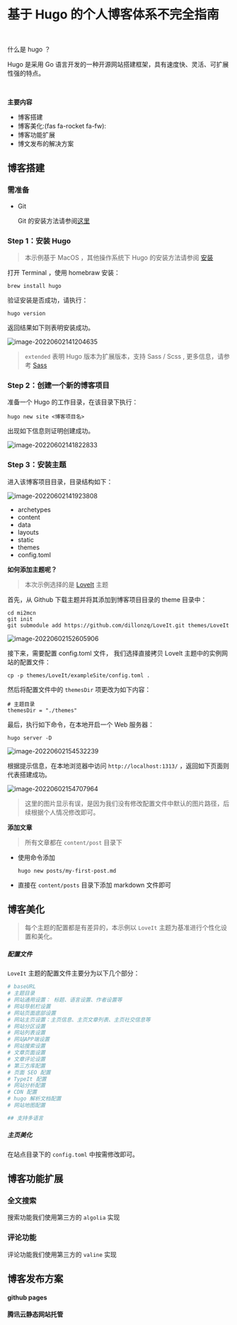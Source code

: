 # 基于 Hugo 的个人博客体系不完全指南




<br>

什么是 hugo ？

Hugo 是采用 Go 语言开发的一种开源网站搭建框架，具有速度快、灵活、可扩展性强的特点。

<!--more-->

<br>



**主要内容**

- 博客搭建
- 博客美化:(fas fa-rocket fa-fw): 
- 博客功能扩展
- 博文发布的解决方案



## 博客搭建



### 需准备

- Git

  Git 的安装方法请参阅[这里](https://git-scm.com/book/zh/v2/%E8%B5%B7%E6%AD%A5-%E5%AE%89%E8%A3%85-Git)

   

### Step 1：安装 Hugo

> 本示例基于 MacOS ，其他操作系统下 Hugo 的安装方法请参阅 [安装](https://www.gohugo.cn/getting-started/installing/)

打开 Terminal ，使用 homebraw 安装：

```shell
brew install hugo
```

验证安装是否成功，请执行：

```shell
hugo version
```

返回结果如下则表明安装成功。

![image-20220602141204635](https://menah3m-image-bucket.oss-cn-chengdu.aliyuncs.com/img/image-20220602141204635.png)



> `extended` 表明 Hugo 版本为扩展版本，支持 Sass / Scss , 更多信息，请参考 [Sass](https://www.sass.hk/) 



### Step 2：创建一个新的博客项目

准备一个 Hugo 的工作目录，在该目录下执行：

```shell
hugo new site <博客项目名>
```

出现如下信息则证明创建成功。

![image-20220602141822833](https://menah3m-image-bucket.oss-cn-chengdu.aliyuncs.com/img/image-20220602141822833.png)



### Step 3：安装主题

进入该博客项目目录，目录结构如下：

![image-20220602141923808](https://menah3m-image-bucket.oss-cn-chengdu.aliyuncs.com/img/image-20220602141923808.png)

- archetypes
- content
- data
- layouts
- static
- themes
- config.toml



**如何添加主题呢？**

> 本次示例选择的是 [LoveIt](https://github.com/dillonzq/LoveIt) 主题

首先，从 Github 下载主题并将其添加到博客项目目录的 theme 目录中：

```shell
cd mi2mcn
git init
git submodule add https://github.com/dillonzq/LoveIt.git themes/LoveIt
```

![image-20220602152605906](https://menah3m-image-bucket.oss-cn-chengdu.aliyuncs.com/img/image-20220602152605906.png)

接下来，需要配置 config.toml 文件， 我们选择直接拷贝 LoveIt 主题中的实例网站的配置文件：

```shell
cp -p themes/LoveIt/exampleSite/config.toml .
```

然后将配置文件中的 `themesDir` 项更改为如下内容：

```shell
# 主题目录
themesDir = "./themes"
```

最后，执行如下命令，在本地开启一个 Web 服务器：

```shell
hugo server -D
```

![image-20220602154532239](https://menah3m-image-bucket.oss-cn-chengdu.aliyuncs.com/img/image-20220602154532239.png)

根据提示信息，在本地浏览器中访问 `http://localhost:1313/`  ，返回如下页面则代表搭建成功。

![image-20220602154707964](https://menah3m-image-bucket.oss-cn-chengdu.aliyuncs.com/img/image-20220602154707964.png)

> 这里的图片显示有误，是因为我们没有修改配置文件中默认的图片路径，后续根据个人情况修改即可。



**添加文章**

> 所有文章都在 `content/post` 目录下

- 使用命令添加

  ```
  hugo new posts/my-first-post.md
  ```

- 直接在 `content/posts` 目录下添加 markdown 文件即可



## 博客美化

> 每个主题的配置都是有差异的，本示例以 `LoveIt` 主题为基准进行个性化设置和美化。

##### 配置文件

`LoveIt` 主题的配置文件主要分为以下几个部分：

```toml
# baseURL
# 主题目录
# 网站通用设置： 标题、语言设置、作者设置等
# 网站导航栏设置
# 网站页面底部设置
# 网站主页设置：主页信息、主页文章列表、主页社交信息等
# 网站分区设置
# 网站列表设置
# 网站APP端设置
# 网站搜索设置
# 文章页面设置
# 文章评论设置
# 第三方库配置
# 页面 SEO 配置
# TypeIt 配置
# 网站分析配置
# CDN 配置
# hugo 解析文档配置
# 网站地图配置

## 支持多语言
```

##### 主页美化

在站点目录下的 `config.toml` 中按需修改即可。



## 博客功能扩展

### 全文搜索

搜索功能我们使用第三方的 `algolia` 实现

### 评论功能

评论功能我们使用第三方的 `valine` 实现

## 博客发布方案

#### github pages

#### 腾讯云静态网站托管




